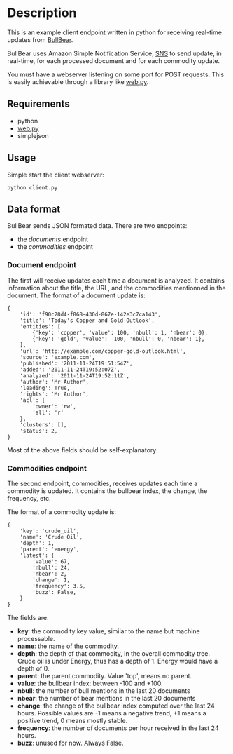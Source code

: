 Description
===========
This is an example client endpoint written in python for receiving real-time
updates from [BullBear](www.bullbear.ca).

BullBear uses Amazon Simple Notification Service,
[SNS](http://aws.amazon.com/sns/) to send update, in real-time, for each
processed document and for each commodity update.

You must have a webserver listening on some port for POST requests. This is
easily achievable through a library like [web.py](http://webpy.org/).

Requirements
------------

 - python
 - [web.py](http://webpy.org/)
 - simplejson

Usage
-----
Simple start the client webserver:

    python client.py

Data format
-----------
BullBear sends JSON formated data. There are two endpoints:

 - the *documents* endpoint
 - the *commodities* endpoint

### Document endpoint
The first will receive updates each time a document is analyzed. It contains
information about the title, the URL, and the commodities mentionned in the
document. The format of a document update is:

    {
        'id': 'f90c28d4-f868-430d-867e-142e3c7ca143',
        'title': 'Today's Copper and Gold Outlook', 
        'entities': [
            {'key': 'copper', 'value': 100, 'nbull': 1, 'nbear': 0},
            {'key': 'gold', 'value': -100, 'nbull': 0, 'nbear': 1},
        ], 
        'url': 'http://example.com/copper-gold-outlook.html',
        'source': 'example.com', 
        'published': '2011-11-24T19:51:54Z',
        'added': '2011-11-24T19:52:07Z', 
        'analyzed': '2011-11-24T19:52:11Z', 
        'author': 'Mr Author', 
        'leading': True, 
        'rights': 'Mr Author', 
        'acl': {
            'owner': 'rw', 
            'all': 'r'
        }, 
        'clusters': [], 
        'status': 2, 
    }

Most of the above fields should be self-explanatory. 

### Commodities endpoint
The second endpoint, commodities, receives updates each time a commodity is
updated. It contains the bullbear index, the change, the frequency, etc.

The format of a commodity update is:

    {
        'key': 'crude_oil',
        'name': 'Crude Oil',
        'depth': 1,
        'parent': 'energy',
        'latest': {
            'value': 67,
            'nbull': 24,
            'nbear': 2,
            'change': 1,
            'frequency': 3.5,
            'buzz': False,
        }
    }

The fields are:

 - **key**: the commodity key value, similar to the name but machine
   processable.
 - **name**: the name of the commodity.
 - **depth**: the depth of that commodity, in the overall commodity tree. Crude
   oil is under Energy, thus has a depth of 1. Energy would have a depth of 0.
 - **parent**: the parent commodity. Value 'top', means no parent.
 - **value**: the bullbear index: between -100 and +100.
 - **nbull**: the number of bull mentions in the last 20 documents
 - **nbear**: the number of bear mentions in the last 20 documents
 - **change**: the change of the bullbear index computed over the last 24 hours.
   Possible values are -1 means a negative trend, +1 means a positive trend, 0
   means mostly stable.
 - **frequency**: the number of documents per hour received in the last 24 hours.
 - **buzz**: unused for now. Always False.
